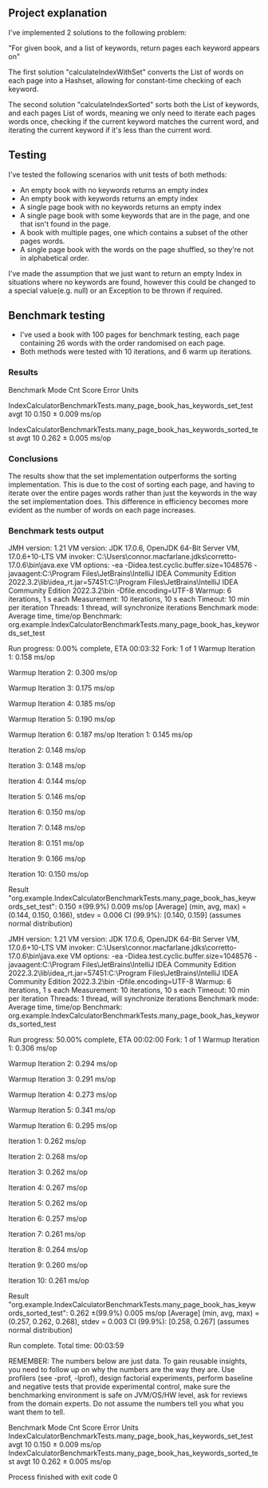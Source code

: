 ## Project explanation
I've implemented 2 solutions to the following problem:

"For given book, and a list of keywords, return pages each keyword appears on"

The first solution "calculateIndexWithSet" converts the List of words on each page into a Hashset, allowing
for constant-time checking of each keyword. 

The second solution "calculateIndexSorted" sorts both the List of keywords, and each pages List of words, meaning
we only need to iterate each pages words once, checking if the current keyword matches the current word,
and iterating the current keyword if it's less than the current word.

## Testing
I've tested the following scenarios with unit tests of both methods:
- An empty book with no keywords returns an empty index
- An empty book with keywords returns an empty index
- A single page book with no keywords returns an empty index
- A single page book with some keywords that are in the page, and one that isn't found in the page.
- A book with multiple pages, one which contains a subset of the other pages words.
- A single page book with the words on the page shuffled, so they're not in alphabetical order.

I've made the assumption that we just want to return an empty Index in situations where no keywords are found,
however this could be changed to a special value(e.g. null) or an Exception to be thrown if required.

## Benchmark testing

- I've used a book with 100 pages for benchmark testing, each page containing 26 words with the order randomised on each page.
- Both methods were tested with 10 iterations, and 6 warm up iterations.

### Results
Benchmark                                                              Mode  Cnt  Score   Error  Units

IndexCalculatorBenchmarkTests.many_page_book_has_keywords_set_test     avgt   10  0.150 ± 0.009  ms/op

IndexCalculatorBenchmarkTests.many_page_book_has_keywords_sorted_test  avgt   10  0.262 ± 0.005  ms/op

### Conclusions
The results show that the set implementation outperforms the sorting implementation. This is due to the cost of sorting each page, and having to iterate over
the entire pages words rather than just the keywords in the way the set implementation does. This difference in efficiency becomes more evident as the number of words
on each page increases.

### Benchmark tests output
JMH version: 1.21
 VM version: JDK 17.0.6, OpenJDK 64-Bit Server VM, 17.0.6+10-LTS
 VM invoker: C:\Users\connor.macfarlane\.jdks\corretto-17.0.6\bin\java.exe
 VM options: -ea -Didea.test.cyclic.buffer.size=1048576 -javaagent:C:\Program Files\JetBrains\IntelliJ IDEA Community Edition 2022.3.2\lib\idea_rt.jar=57451:C:\Program Files\JetBrains\IntelliJ IDEA Community Edition 2022.3.2\bin -Dfile.encoding=UTF-8
 Warmup: 6 iterations, 1 s each
 Measurement: 10 iterations, 10 s each
 Timeout: 10 min per iteration
 Threads: 1 thread, will synchronize iterations
 Benchmark mode: Average time, time/op
 Benchmark: org.example.IndexCalculatorBenchmarkTests.many_page_book_has_keywords_set_test

 Run progress: 0.00% complete, ETA 00:03:32
 Fork: 1 of 1
 Warmup Iteration   1: 0.158 ms/op

 Warmup Iteration   2: 0.300 ms/op

 Warmup Iteration   3: 0.175 ms/op

 Warmup Iteration   4: 0.185 ms/op

 Warmup Iteration   5: 0.190 ms/op

 Warmup Iteration   6: 0.187 ms/op
Iteration   1: 0.145 ms/op

Iteration   2: 0.148 ms/op

Iteration   3: 0.148 ms/op

Iteration   4: 0.144 ms/op

Iteration   5: 0.146 ms/op

Iteration   6: 0.150 ms/op

Iteration   7: 0.148 ms/op

Iteration   8: 0.151 ms/op

Iteration   9: 0.166 ms/op

Iteration  10: 0.150 ms/op


Result "org.example.IndexCalculatorBenchmarkTests.many_page_book_has_keywords_set_test":
0.150 ±(99.9%) 0.009 ms/op [Average]
(min, avg, max) = (0.144, 0.150, 0.166), stdev = 0.006
CI (99.9%): [0.140, 0.159] (assumes normal distribution)


 JMH version: 1.21
 VM version: JDK 17.0.6, OpenJDK 64-Bit Server VM, 17.0.6+10-LTS
 VM invoker: C:\Users\connor.macfarlane\.jdks\corretto-17.0.6\bin\java.exe
 VM options: -ea -Didea.test.cyclic.buffer.size=1048576 -javaagent:C:\Program Files\JetBrains\IntelliJ IDEA Community Edition 2022.3.2\lib\idea_rt.jar=57451:C:\Program Files\JetBrains\IntelliJ IDEA Community Edition 2022.3.2\bin -Dfile.encoding=UTF-8
 Warmup: 6 iterations, 1 s each
 Measurement: 10 iterations, 10 s each
 Timeout: 10 min per iteration
 Threads: 1 thread, will synchronize iterations
 Benchmark mode: Average time, time/op
 Benchmark: org.example.IndexCalculatorBenchmarkTests.many_page_book_has_keywords_sorted_test

 Run progress: 50.00% complete, ETA 00:02:00
 Fork: 1 of 1
 Warmup Iteration   1: 0.306 ms/op

 Warmup Iteration   2: 0.294 ms/op

 Warmup Iteration   3: 0.291 ms/op

 Warmup Iteration   4: 0.273 ms/op

 Warmup Iteration   5: 0.341 ms/op

 Warmup Iteration   6: 0.295 ms/op

Iteration   1: 0.262 ms/op

Iteration   2: 0.268 ms/op

Iteration   3: 0.262 ms/op

Iteration   4: 0.267 ms/op

Iteration   5: 0.262 ms/op

Iteration   6: 0.257 ms/op

Iteration   7: 0.261 ms/op

Iteration   8: 0.264 ms/op

Iteration   9: 0.260 ms/op

Iteration  10: 0.261 ms/op


Result "org.example.IndexCalculatorBenchmarkTests.many_page_book_has_keywords_sorted_test":
0.262 ±(99.9%) 0.005 ms/op [Average]
(min, avg, max) = (0.257, 0.262, 0.268), stdev = 0.003
CI (99.9%): [0.258, 0.267] (assumes normal distribution)


 Run complete. Total time: 00:03:59

REMEMBER: The numbers below are just data. To gain reusable insights, you need to follow up on
why the numbers are the way they are. Use profilers (see -prof, -lprof), design factorial
experiments, perform baseline and negative tests that provide experimental control, make sure
the benchmarking environment is safe on JVM/OS/HW level, ask for reviews from the domain experts.
Do not assume the numbers tell you what you want them to tell.

Benchmark                                                              Mode  Cnt  Score   Error  Units
IndexCalculatorBenchmarkTests.many_page_book_has_keywords_set_test     avgt   10  0.150 ± 0.009  ms/op
IndexCalculatorBenchmarkTests.many_page_book_has_keywords_sorted_test  avgt   10  0.262 ± 0.005  ms/op

Process finished with exit code 0